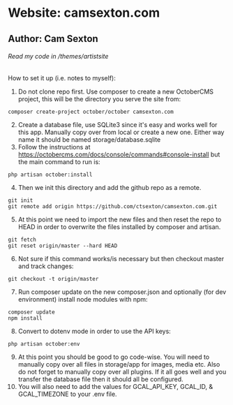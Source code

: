 # Website: camsexton.com
## Author: Cam Sexton
###### Read my code in /themes/artistsite

How to set it up (i.e. notes to myself):

1. Do not clone repo first. Use composer to create a new OctoberCMS project, this will be the directory you serve the site from:
```
composer create-project october/october camsexton.com
```
2. Create a database file, use SQLite3 since it's easy and works well for this app. Manually copy over from local or create a new one. Either way name it should be named storage/database.sqlite
3. Follow the instructions at https://octobercms.com/docs/console/commands#console-install but the main command to run is:
```
php artisan october:install
```
4. Then we init this directory and add the github repo as a remote.
```
git init
git remote add origin https://github.com/ctsexton/camsexton.com.git
```
5. At this point we need to import the new files and then reset the repo to HEAD in order to overwrite the files installed by composer and artisan.
```
git fetch
git reset origin/master --hard HEAD
```
6. Not sure if this command works/is necessary but then checkout master and track changes:
```
git checkout -t origin/master
```
7. Run composer update on the new composer.json and optionally (for dev environment) install node modules with npm:
```
composer update
npm install
```
8. Convert to dotenv mode in order to use the API keys:
```
php artisan october:env
```
9. At this point you should be good to go code-wise. You will need to manually copy over all files in storage/app for images, media etc. Also do not forget to manually copy over all plugins. If it all goes well and you transfer the database file then it should all be configured.
10. You will also need to add the values for GCAL_API_KEY, GCAL_ID, & GCAL_TIMEZONE to your .env file.
